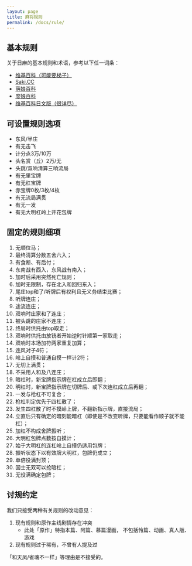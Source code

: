 ```yaml
---
layout: page
title: 麻将规则
permalink: /docs/rule/
---
```


## 基本规则

关于日麻的基本规则和术语，参考以下任一词条：

- [维基百科（可能要梯子）](https://zh.wikipedia.org/wiki/%E6%97%A5%E6%9C%AC%E9%BA%BB%E9%9B%80)
- [Saki.CC](http://saki.cc/%E6%97%A5%E6%9C%AC%E9%BA%BB%E9%9B%80%E7%9A%84%E8%A7%84%E5%88%99)
- [萌娘百科](https://zh.moegirl.org/zh-hans/%E6%97%A5%E6%9C%AC%E9%BA%BB%E5%B0%86%E5%A8%98)
- [度娘百科](http://baike.baidu.com/item/%E6%97%A5%E6%9C%AC%E9%BA%BB%E5%B0%86)
- [维基百科日文版（很详尽）](https://ja.wikipedia.org/wiki/%E9%BA%BB%E9%9B%80%E3%81%AE%E3%83%AB%E3%83%BC%E3%83%AB)

## 可设置规则选项
- 东风/半庄
- 有无击飞
- 计分点3万/10万
- 头名赏（丘）2万/无
- 头跳/双响清算三响流局
- 有无里宝牌
- 有无杠宝牌
- 赤宝牌0枚/3枚/4枚
- 有无流局满贯
- 有无一发
- 有无大明杠岭上开花包牌

## 固定的规则细项

1. 无顺位马；
1. 最终清算分数五舍六入；
1. 有食断、有后付；
1. 东南战有西入，东风战有南入；
1. 加时后采用突然死亡规则；
1. 加时无限制，存在北入和回归东入；
1. 尾庄top和了/听牌后有权利且无义务结束比赛；
1. 听牌连庄；
1. 途流连庄；
1. 双响时庄家和了连庄；
1. 被头跳的庄家不连庄；
1. 终局时供托由top取走；
1. 双响时供托由放铳者开始逆时针顺第一家取走；
1. 双响时本场加符两家重复加算；
1. 连风对子4符；
1. 岭上自摸和普通自摸一样计2符；
1. 无切上满贯；
1. 不采用人和及八连庄；
1. 暗杠时，新宝牌指示牌在杠成立后即翻；
1. 明杠时，新宝牌指示牌在切牌后、或下次连杠成立后再翻；
1. 一发与枪杠不可复合；
1. 枪杠判定优先于四杠散了；
1. 发生四杠散了时不摸岭上牌，不翻新指示牌，直接流局；
1. 立直后只有确定的暗刻能暗杠（即使是不改变听牌，只要能看作顺子就不能杠）；
1. 加杠不构成舍牌振听；
1. 大明杠包牌点数按自摸计；
1. 始于大明杠的连杠岭上自摸仍适用包牌；
1. 振听状态下以有效牌大明杠，包牌仍成立；
1. 单倍役满封顶；
1. 国士无双可以抢暗杠；
1. 无役满确定包牌；


## 讨规约定

我们只接受两种有关规则的改动意见：
1. 现有规则和原作主线剧情存在冲突
    - 此处「原作」特指本篇、阿篇、慕篇漫画，
      不包括怜篇、动画、真人版、游戏
2. 现有规则过于稀有，不曾有人提及过

「和天凤/雀魂不一样」等理由是不接受的。

